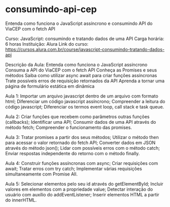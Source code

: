 # consumindo-api-cep
Entenda como funciona o JavaScript assíncrono e consumindo API do ViaCEP com o fetch API

Curso: JavaScript: consumindo e tratando dados de uma API
Carga horária: 6 horas
Instituição: Alura
Link do curso: https://cursos.alura.com.br/course/javascript-consumindo-tratando-dados-api

Descrição da Aula:
    Entenda como funciona o JavaScript assíncrono
    Consuma a API do ViaCEP com o fetch API
    Conheça as Promises e seus métodos
    Saiba como utilizar async await para criar funções assíncronas
    Trate possíveis erros de requisição retornados da API
    Aprenda a tornar uma página de formulário estática em dinâmica

Aula 1:
Importar um arquivo javascript dentro de um arquivo com formato html;
Diferenciar um código javascript assíncrono;
Compreender a leitura do código javascript;
Diferenciar os termos event loop, call stack e task queue.

Aula 2:
Criar funções que recebem como parâmetros outras funções (callbacks);
Identificar uma API;
Consumir dados de uma API através do método fetch;
Compreender o funcionamento das promises.

Aula 3:
Tratar promises a partir dos seus métodos;
Utilizar o método then para acessar o valor retornado do fetch API;
Converter dados em JSON através do método json();
Lidar com possíveis erros com o método catch;
Enviar respostas independente do retorno com o método finally.

Aula 4:
Construir funções assíncronas com async;
Criar requisições com await;
Tratar erros com try catch;
Implementar várias requisições simultaneamente com Promise All.

Aula 5:
Selecionar elementos pelo seu id através do getElementById;
Incluir valores em elementos com a propriedade value;
Detectar interação do usuário com auxílio do addEventListener;
Inserir elementos HTML a partir do innerHTML.

